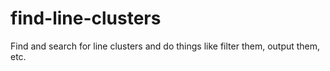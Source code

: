 # find-line-clusters
Find and search for line clusters and do things like filter them, output them, etc.
